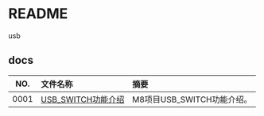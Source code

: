 # README

usb

## docs

NO.|文件名称|摘要
:--:|:--|:--
0001| [USB_SWITCH功能介绍](docs/0001_USB_SWITCH功能介绍.md) | M8项目USB_SWITCH功能介绍。
